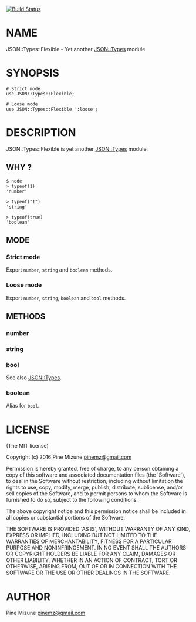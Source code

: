 [![Build Status](https://travis-ci.org/pine/p5-JSON-Types-Flexible.svg?branch=master)](https://travis-ci.org/pine/p5-JSON-Types-Flexible)
# NAME

JSON::Types::Flexible - Yet another [JSON::Types](https://metacpan.org/pod/JSON::Types) module

# SYNOPSIS

    # Strict mode
    use JSON::Types::Flexible;

    # Loose mode
    use JSON::Types::Flexible ':loose';

# DESCRIPTION

JSON::Types::Flexible is yet another [JSON::Types](https://metacpan.org/pod/JSON::Types) module.

## WHY ?

    $ node
    > typeof(1)
    'number'

    > typeof("1")
    'string'

    > typeof(true)
    'boolean'

## MODE

### Strict mode

Export `number`, `string` and `boolean` methods.

### Loose mode

Export `number`, `string`, `boolean` and `bool` methods.

## METHODS

### number

### string

### bool

See also [JSON::Types](https://metacpan.org/pod/JSON::Types).

### boolean

Alias for `bool`.

# LICENSE

(The MIT license)

Copyright (c) 2016 Pine Mizune <pinemz@gmail.com>

Permission is hereby granted, free of charge, to any person obtaining
a copy of this software and associated documentation files (the
'Software'), to deal in the Software without restriction, including
without limitation the rights to use, copy, modify, merge, publish,
distribute, sublicense, and/or sell copies of the Software, and to
permit persons to whom the Software is furnished to do so, subject to
the following conditions:

The above copyright notice and this permission notice shall be
included in all copies or substantial portions of the Software.

THE SOFTWARE IS PROVIDED 'AS IS', WITHOUT WARRANTY OF ANY KIND,
EXPRESS OR IMPLIED, INCLUDING BUT NOT LIMITED TO THE WARRANTIES OF
MERCHANTABILITY, FITNESS FOR A PARTICULAR PURPOSE AND NONINFRINGEMENT.
IN NO EVENT SHALL THE AUTHORS OR COPYRIGHT HOLDERS BE LIABLE FOR ANY
CLAIM, DAMAGES OR OTHER LIABILITY, WHETHER IN AN ACTION OF CONTRACT,
TORT OR OTHERWISE, ARISING FROM, OUT OF OR IN CONNECTION WITH THE
SOFTWARE OR THE USE OR OTHER DEALINGS IN THE SOFTWARE.

# AUTHOR

Pine Mizune <pinemz@gmail.com>

